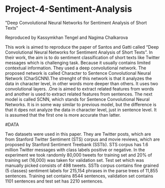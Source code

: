 # Project-4-Sentiment-Analysis
"Deep Convolutional Neural Networks for Sentiment Analysis of Short Texts"

Reproduced by Kassymkhan Tengel and Nagima Chalkarova


This work is aimed to reproduce the paper of Santos and Gatti called “Deep Convolutional Neural Networks for Sentiment Analysis of Short Texts”. In their work, the aim is to do sentiment classification of short texts like Twitter messages which is challenging task. Because it usually contains limited contextual information. They used a deep convolutional network. The proposed network is called Character to Sentence Convolutional Neural Network (CharSCNN).The strenght of this network is that it analyzes the data in character level, in other words more deeper than others. It uses two convolutional layers. .One is aimed to extract related features from words and another is used to extract related features from sentences. The next model is called SCNN, which stands for Sentence Convolutional Neural Networks. It is in some way similar to previous model, but the difference is that it dpes not analyze the data in character level, just in sentence level. It is assumed that the first one is more accurate than latter.

#DATA

Two datasets were used in this paper. They are Twitter posts, which are from Stanford Twitter Sentiment (STS) corpus and movie reviews, which are proposed by Stanford Sentiment Treebank (SSTb). STS corpus has 1.6 million Twitter messages with class labels positive or negative. In the experiment we took randomly 80,000 tweets for training set and 20% of training set (16,000) was taken for validation set. Test set which was manually picked consists of 498 tweets. SSTb corpus contains fine grained (5 classes) sentiment labels for 215,154 phrases in the parse trees of 11,855 sentences. Training set contains 8544 sentences, validation set contains 1101 sentences and test set has 2210 sentences.

